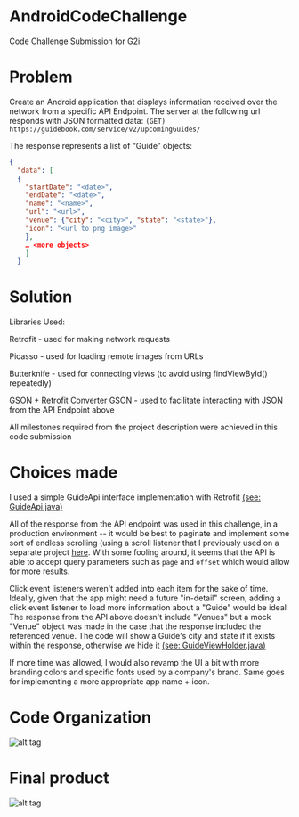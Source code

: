 # AndroidCodeChallenge
Code Challenge Submission for G2i

# Problem
Create an Android application that displays information received over the network from a specific API Endpoint.
The server at the following url responds with JSON formatted data:
```(GET) https://guidebook.com/service/v2/upcomingGuides/```

The response represents a list of “Guide” objects:

```json
{
  "data": [
  {
    "startDate": "<date>",
    "endDate": "<date>",
    "name": "<name>",
    "url": "<url>",
    "venue": {"city": "<city>", "state": "<state>"},
    "icon": "<url to png image>"
    },
    … <more objects>
    ]
  }
  ```

# Solution
Libraries Used:

Retrofit - used for making network requests

Picasso - used for loading remote images from URLs

Butterknife - used for connecting views (to avoid using findViewById() repeatedly)

GSON + Retrofit Converter GSON - used to facilitate interacting with JSON from the API Endpoint above

All milestones required from the project description were achieved in this code submission

# Choices made
I used a simple GuideApi interface implementation with Retrofit [(see: GuideApi.java)](https://github.com/ejimenez93/AndroidCodeChallenge/blob/master/app/src/main/java/co/g2i/androidcodechallenge/api/GuideApi.java)

All of the response from the API endpoint was used in this challenge, in a production environment -- it would be best to paginate and implement some sort of endless scrolling (using a scroll listener that I previously used on a separate project [here](https://github.com/ejimenez93/DiscountAsciiWarehouse/blob/master/app/src/main/java/com/edisonjimenez/discountasciiwarehouse/EndlessRecyclerViewScrollListener.java). With some fooling around, it seems that the API is able to accept query parameters such as ``page`` and ``offset`` which would allow for more results.

Click event listeners weren't added into each item for the sake of time. Ideally, given that the app might need a future "in-detail" screen, adding a click event listener to load more information about a "Guide" would be ideal
The response from the API above doesn't include "Venues" but a mock "Venue" object was made in the case that the response included the referenced venue. The code will show a Guide's city and state if it exists within the response, otherwise we hide it [(see: GuideViewHolder.java)](https://github.com/ejimenez93/AndroidCodeChallenge/blob/master/app/src/main/java/co/g2i/androidcodechallenge/adapters/GuideViewHolder.java#L46)

If more time was allowed, I would also revamp the UI a bit with more branding colors and specific fonts used by a company's brand. Same goes for implementing a more appropriate app name + icon.

# Code Organization
![alt tag](http://edisonjimenez.com/images/Screen%20Shot%202017-07-05%20at%206.32.29%20PM.png)

# Final product
![alt tag](http://edisonjimenez.com/images/Screenshot%20(Jul%205,%202017%206_31_52%20PM).png)
